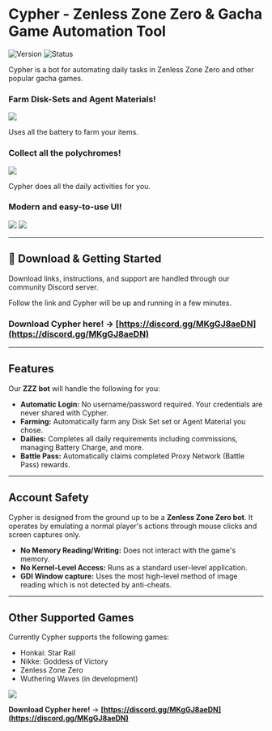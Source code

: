 # Cypher - Zenless Zone Zero & Gacha Game Automation Tool

![Version](https://img.shields.io/badge/version-v0.4-blue?style=for-the-badge)
![Status](https://img.shields.io/badge/status-active-success?style=for-the-badge)

Cypher is a bot for automating daily tasks in Zenless Zone Zero and other popular gacha games.

### Farm Disk-Sets and Agent Materials!

<img src="https://github.com/user-attachments/assets/1cd478c5-a529-465f-b188-bd66a44a8c4d" />

Uses all the battery to farm your items.

### Collect all the polychromes!

<img src="https://github.com/user-attachments/assets/3be39e5f-0083-4b65-b0ab-5c81f6b574ed" />

Cypher does all the daily activities for you.

### Modern and easy-to-use UI!

<img src="https://github.com/user-attachments/assets/472c7ca7-8b5c-4ca1-b3b7-9651271db965" />

<img src="https://github.com/user-attachments/assets/9a8969dc-17a7-4b61-9d78-cc8e09f32d32" />

---

## 💾 Download & Getting Started

Download links, instructions, and support are handled through our community Discord server.

Follow the link and Cypher will be up and running in a few minutes.

### **Download Cypher here!** -> **[https://discord.gg/MKgGJ8aeDN](https://discord.gg/MKgGJ8aeDN)**

---

## Features

Our **ZZZ bot** will handle the following for you:

* **Automatic Login:** No username/password required. Your credentials are never shared with Cypher.
* **Farming:**  Automatically farm any Disk Set set or Agent Material you chose.
* **Dailies:** Completes all daily requirements including commissions, managing Battery Charge, and more.
* **Battle Pass:** Automatically claims completed Proxy Network (Battle Pass) rewards.

---

## Account Safety

Cypher is designed from the ground up to be a **Zenless Zone Zero bot**. It operates by emulating a normal player's actions through mouse clicks and screen captures only.

* **No Memory Reading/Writing:** Does not interact with the game's memory.
* **No Kernel-Level Access:** Runs as a standard user-level application.
* **GDI Window capture:** Uses the most high-level method of image reading which is not detected by anti-cheats.

---

## Other Supported Games

Currently Cypher supports the following games:

* Honkai: Star Rail
* Nikke: Goddess of Victory
* Zenless Zone Zero
* Wuthering Waves (in development)

<img src="https://github.com/user-attachments/assets/55552739-fee2-4e41-b195-76473c3f3341" />

**Download Cypher here!** -> **[https://discord.gg/MKgGJ8aeDN](https://discord.gg/MKgGJ8aeDN)**
